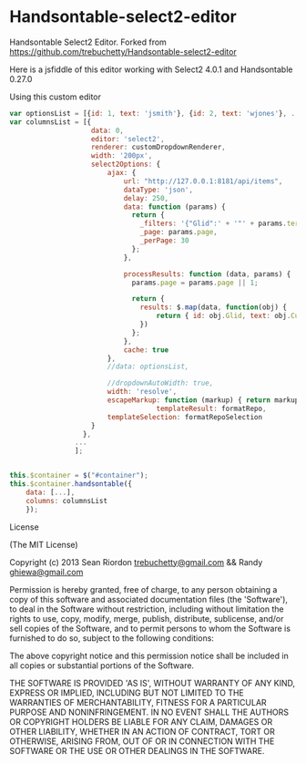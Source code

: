 Handsontable-select2-editor
===========================

Handsontable Select2 Editor. Forked from https://github.com/trebuchetty/Handsontable-select2-editor

Here is a jsfiddle of this editor working with Select2 4.0.1 and Handsontable 0.27.0

Using this custom editor

```JAVASCRIPT
var optionsList = [{id: 1, text: 'jsmith'}, {id: 2, text: 'wjones'}, ...];
var columnsList = [{
                    data: 0,
                    editor: 'select2',
                    renderer: customDropdownRenderer,
                    width: '200px',
                    select2Options: {
                        ajax: {
                            url: "http://127.0.0.1:8181/api/items",
                            dataType: 'json',
                            delay: 250,
                            data: function (params) {
                              return {
                                _filters: '{"Glid":' + '"' + params.term + '"}', // search term
                                _page: params.page,
                                _perPage: 30
                              };
                            },

                            processResults: function (data, params) {
                              params.page = params.page || 1;

                              return {
                                results: $.map(data, function(obj) {
                                    return { id: obj.Glid, text: obj.CustomerRef };
                                })
                              };
                            },
                            cache: true
                        },
                        //data: optionsList,

                        //dropdownAutoWidth: true,
                        width: 'resolve',
                        escapeMarkup: function (markup) { return markup; },
						            templateResult: formatRepo,
                        templateSelection: formatRepoSelection
                    }
                  },
                ...
                ];


this.$container = $("#container");
this.$container.handsontable({
    data: [...],
    columns: columnsList
    });
```


License

(The MIT License)



Copyright (c) 2013 Sean Riordon <trebuchetty@gmail.com> && Randy <ghiewa@gmail.com>

Permission is hereby granted, free of charge, to any person obtaining a copy of this software and associated documentation files (the 'Software'), to deal in the Software without restriction, including without limitation the rights to use, copy, modify, merge, publish, distribute, sublicense, and/or sell copies of the Software, and to permit persons to whom the Software is furnished to do so, subject to the following conditions:

The above copyright notice and this permission notice shall be included in all copies or substantial portions of the Software.

THE SOFTWARE IS PROVIDED 'AS IS', WITHOUT WARRANTY OF ANY KIND, EXPRESS OR IMPLIED, INCLUDING BUT NOT LIMITED TO THE WARRANTIES OF MERCHANTABILITY, FITNESS FOR A PARTICULAR PURPOSE AND NONINFRINGEMENT. IN NO EVENT SHALL THE AUTHORS OR COPYRIGHT HOLDERS BE LIABLE FOR ANY CLAIM, DAMAGES OR OTHER LIABILITY, WHETHER IN AN ACTION OF CONTRACT, TORT OR OTHERWISE, ARISING FROM, OUT OF OR IN CONNECTION WITH THE SOFTWARE OR THE USE OR OTHER DEALINGS IN THE SOFTWARE.
